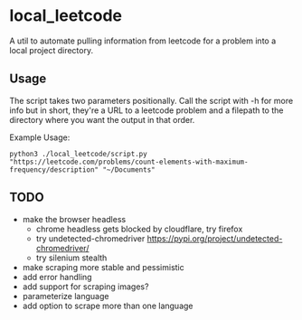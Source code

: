 # local_leetcode
A util to automate pulling information from leetcode for a problem into a local project directory. 

## Usage
The script takes two parameters positionally. Call the script with -h for more info but in short, they're a URL to a leetcode problem and a filepath to the directory where you want the output in that order. 

Example Usage:
```
python3 ./local_leetcode/script.py "https://leetcode.com/problems/count-elements-with-maximum-frequency/description" "~/Documents"
```

## TODO
- make the browser headless
    - chrome headless gets blocked by cloudflare, try firefox
    - try undetected-chromedriver https://pypi.org/project/undetected-chromedriver/
    - try silenium stealth
- make scraping more stable and pessimistic
- add error handling
- add support for scraping images?
- parameterize language
- add option to scrape more than one language